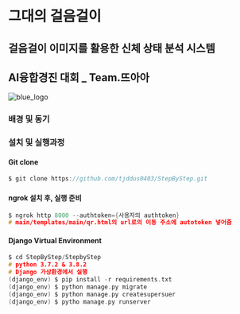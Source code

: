 # 그대의 걸음걸이
## 걸음걸이 이미지를 활용한 신체 상태 분석 시스템
## AI융합경진 대회 _ Team.뜨아아
![blue_logo](https://user-images.githubusercontent.com/70639589/201914819-983013cc-2775-48ce-add4-c1fe3e7f4f14.png)

### 배경 및 동기


### 설치 및 실행과정
#### Git clone
```c
$ git clone https://github.com/tjddus0403/StepByStep.git
```
#### ngrok 설치 후, 실행 준비
```c
$ ngrok http 8000 --authtoken={사용자의 authtoken}
# main/templates/main/qr.html의 url로의 이동 주소에 autotoken 넣어줌
```
#### Django Virtual Environment
```c
$ cd StepByStep/StepbyStep
# python 3.7.2 & 3.8.2 
# Django 가상환경에서 실행
(django_env) $ pip install -r requirements.txt
(django_env) $ python manage.py migrate
(django_env) $ python manage.py createsupersuer
(django_env) $ pytho manage.py runserver
```
